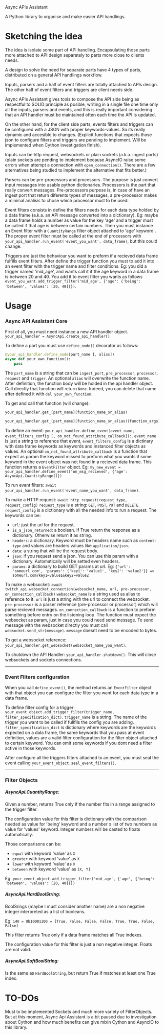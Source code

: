 Async APIs Assistant

A Python library to organise and make easier API handlings.

# Sketching the idea

The idea is isolate some part of API handling. Encapsulating those parts more attached to API design separately to parts more close to clients needs.

A design to solve the need for separate parts have 4 types of parts, distributed on a general API handlings workflow.

Inputs, parsers and a half of event filters are totally attached to APIs design. The other half of event filters and triggers are client needs side.

Async APIs Assistant gives tools to compose the API side being as respectful to SOLID principle as posible, writing in a single file one time only all the inputs, parsers and events, and this is really important considering that an API handler must be maintained often each time the API is updated.

On the other hand, for the client side parts, events filters and triggers can be configured with a JSON with proper keywords-values. So its really dynamic and accesible to changes. (Explicit functions that expects those json to configure filters and triggers are pending to implement. Will be implemented when Cython investigation finish).

Inputs can be http request, websockets or plain sockets (a.k.a. ingest ports) (plain sockets are pending to implement because AsyncIO raise some errors when attempt a connection with `open_connection()`. There are a few alternatives being studied to implement the alternative that fits better.)

Parsers can be pre-processors and processors. The purpose is just convert input messages into usable python dictionaries. Processors is the part that really convert messages. Pre-processors purpose is, in case of have an ingest port that return diferents types of messages, a pre-processor makes a minimal analisis to chose which processor must to be used.

Event filters consists in define the filters needs for each data type holded by a data frame (a.k.a. an API message converted into a dictionary). Eg: maybe a data frame holds a number as value for the key 'age' and a trigger must be called if that age is between certain numbers. Then you must instance an Event filter with a `CuantityRange` filter object attached to 'age' keyword . The proper event filter must be called at the end of processors with `your_api_handler.run_event('event_you_want', data_frame)`, but this could change.

Triggers are just the behaviour you want to preform if a recieved data frame fulfills event filters. After define the trigger function you must to add it into an event filter with the trigger name and filter conditions. Eg: you did a trigger named 'mid_age', and wants call it if the age keyword in a data frame is between 20 and 40. You add it to event filter you wants as follows `event_you_want.add_trigger_filter('mid_age', {'age': {'being': 'between', 'values': [20, 40]}})`.

# Usage

### Async API Assistant Core

First of all, you must need instance a new API handler object. `your_api_handler = AsyncApi.create_api_handler()`

To define a part you must use `define_node()` decorator as follows:
```python
@your_api_handler.define_node(part_name [, alias])
async def your_own_function():
    pass
```

The `part_name` is a string that can be `ingest_port`, `pre_processor`, `processor`, `request` and `trigger`. An optional `alias` will overwrite the function name. After definition, the function body will be holded in the api handler object. Call directly that function will return `None`. Indeed, you can delete that name after defined it with `del your_own_function`.

To get and call that function (will change):
```python
your_api_handler.get_[part_name](function_name_or_alias)                 # returns a reference of the function

your_api_handler.get_[part_name](function_name_or_alias)(function_args)  # runs the function
```

To define an event: `your_api_handler.define_event(event_name, event_filters_config [, on_not_found_attribute_callback]):`.
`event_name` is just a string to reference that event, `event_filters_config` is a dictinary with data frame keywords as keywords and instanced filter objects as values. An optional `on_not_found_attribute_callback` is a function that expect as param the keyword missed to preform what you wants if some keyword in the event object was not found in a recieved data frame. This function returns a `EventFilter` object. Eg: `my_new_event = your_api_handler.define_event('on_msg_recieved', {'age': AsyncApi.CuantityRange()})`

To run event filters: `await your_api_handler.run_event('event_name_you_want', data_frame)`.

To make a HTTP request: `await http_request(request_type, request_config)`
`request_type` is a string: `GET`, `POST`, `PUT` and `DELETE`.
`request_config` is a dictionary with all the needed info to run a request. The keywords can be:
 * `url`: just the url for the request.
 * `is_a_json_returned`: a boolean. If True return the response as a dictionary. Otherwise return it as string.
 * `headers`: a dictionary. Keyword must be headers name such as `content-type` and values are headers values like `application/json`.
 * `data`: a string that will be the request body.
 * `json`: if you request send a json. You can use this param with a dictionary. Automatically will be setted even headers.
 * `params`: a dictionary to build GET params at url. Eg: 
 `{'url': 'someurl.com', 'params': {'key1': 'value1', 'key2': 'value2'}} => someurl.com?key1=value1&key2=value2`
 
To make a websocket: `await twitch_api.websocket_connection(websocket_name, url, pre-processor, on_connection_callback)`
`websocket_name` is a string used as alias to reference to it. `url` is just a string with the url to connect the websocket. `pre-processor` is a parser reference (pre-processor or processor) which will parse recieved messages. `on_connection_callback` is a function to preform something before entry on the listening loop. The function must expect the websocket as param, just in case you could need send message. To send message with the websocket directly you must call `websocket.send_str(message)`. `message` doesnt need to be encoded to bytes.

To get a websocket reference: `your_api_handler.get_websocket(websocket_name_you_want)`.

To shutdown the API Handler: `your_api_handler.shutdown()`. This will close websockets and sockets connections.

---

### Event Filters configuration

When you call `define_event()`, the method returns an `EventFilter` object with that object you can configure the filter you want for each data type in a data frame.

To define filter config for a trigger: `your_event_object.add_trigger_filter(trigger_name, filter_specification_dict)`.
`trigger_name` is a string. The name of the trigger you want to be called if fullfils the config you are adding. `filter_specification_dict` is dictionary where keywords are the keywords expected on a data frame, the same keywords that you pass at event definition, values are a valid filter configuration for the filter object attached to certain keyword. You can omit some keywords if you dont need a filter active in those keywords.

After configure all the triggers filters attached to an event, you must seal the event calling `your_event_object.seal_event_filters()`.

---

### Filter Objects

##### AsyncApi.CuantityRange:

Given a number, returns True only if the number fits in a range assigned to the trigger filter.

The configuration value for this filter is dictionary with the comparison needed as value for 'being' keyword and a number o list of two numbers as value for 'values' keyword. Integer numbers will be casted to floats automatically.

Those comparisons can be:
* `equal` with keyword 'value' as `X`
* `greater` with keyword 'value' as `X`
* `lower` with keyword 'value' as `X`
* `between` with keyword 'value' as `[X, Y]`

Eg: `your_event_object.add_trigger_filter('mid_age', {'age', {'being': 'between', 'values': [20, 40]}})`

##### AsyncApi.HardBoolString:

BoolSrings (maybe I must consider another name) are a non negative integer interpreted as a list of booleans.

Eg: `140 = 0b10001100 = [True, False, False, False, True, True, False, False]`

This filter returns True only if a data frame matches all True indexes.

The configuration value for this filter is just a non negative integer. Floats are not valid.

##### AsyncApi.SoftBoolString:

Is the same as `HardBoolString`, but return True if matches at least one True index.

# TO-DOs

Must to be implemented Sockets and much more variety of FilterObjects. But at this moment, Async Api Assistant is a bit paused due to investigation about Cython and how much benefits can give mixin Cython and AsyncIO to this library.

